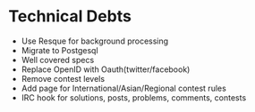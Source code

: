 # Technical Debts

* Use Resque for background processing
* Migrate to Postgesql
* Well covered specs
* Replace OpenID with Oauth(twitter/facebook)
* Remove contest levels
* Add page for International/Asian/Regional contest rules
* IRC hook for solutions, posts, problems, comments, contests

